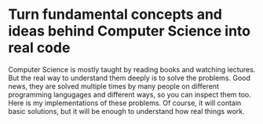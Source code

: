 ﻿# Turn fundamental concepts and ideas behind Computer Science into real code

Computer Science is mostly taught by reading books and watching lectures. But the real way to understand them deeply is to solve the problems. 
Good news, they are solved multiple times by many people on different programming langugages and different ways, so you can inspect them too. 
Here is my implementations of these problems. Of course, it will contain basic solutions, but it will be enough to understand how real things work.

 
